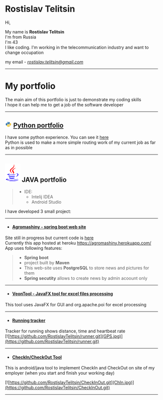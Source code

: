 # Rostislav Telitsin
Hi,  

My name is **Rostislav Telitsin**  
I'm from Russia  
I'm 43  
I like coding. I'm working in the telecommunication industry and want to change occupation  

my email - *rostislav.telitsin@gmail.com*  

___

# My portfolio 
The main aim of this portfolio is just to demonstrate my coding skills  
I hope it can help me to get a job of the software developer  

___

## ![alt-Python](python-logo-glassy3.png "Python") [Python portfolio](Python_Poftfolio.github.io) 

I have some python experience. You can see it [here](Python_Poftfolio.github.io)  
Python is used to make a more simple routing work of my current job as far as in possible  

___  

## ![alt-JAVA](Java_logo.png "JAVA") JAVA portfolio
> - IDE: 
>   - Intelij IDEA
>   - Android Studio

I have developed 3 small project:

___  

- #### [Agromashiny - spring boot web site](https://github.com/RostislavTelitsin/agromashiny.git)

Site still in progress but current code is [here](https://github.com/RostislavTelitsin/agromashiny.git) <br/>
Currently this app hosted at heroku https://agromashiny.herokuapp.com/ <br/>
App uses following features:
> - **Spring boot**
> - project built by **Maven**
> - This web-site uses **PostgreSQL** to store news and pictures for them
> - **Spring secutity** allows to create news by admin acoount only

___  

- #### [VeonTool - JavaFX tool for excel files processing](https://github.com/RostislavTelitsin/VeonTool)

This tool uses JavaFX for GUI and org.apache.poi for excel processing


___  

- #### [Running tracker](https://github.com/RostislavTelitsin/runner.git)

Tracker for running shows distance, time and heartbeat rate  
[![https://github.com/RostislavTelitsin/runner.git](GPS.jpg)](https://github.com/RostislavTelitsin/runner.git)


___
- #### [CheckIn/CheckOut Tool](https://github.com/RostislavTelitsin/CheckInOut.git)

This is android/java tool to implement CheckIn and CheckOut on site of my employer (when you start and finish your working day)

[![https://github.com/RostislavTelitsin/CheckInOut.git](ChIn.jpg)](https://github.com/RostislavTelitsin/CheckInOut.git)

___





